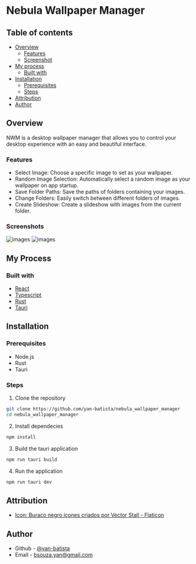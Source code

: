 # Nebula Wallpaper Manager

## Table of contents
- [Overview](#overview)
  - [Features](#features)
  - [Screenshot](#screenshot)
- [My process](#my-process)
  - [Built with](#built-with)
- [Installation](#installation)
  - [Prerequisites](#prerequisites)
  - [Steps](#steps)
- [Attribution](#attribution)
- [Author](#author)

## Overview
NWM is a desktop wallpaper manager that allows you to control your desktop experience with an easy and beautiful interface.

### Features
- Select Image: Choose a specific image to set as your wallpaper.
- Random Image Selection: Automatically select a random image as your wallpaper on app startup.
- Save Folder Paths: Save the paths of folders containing your images.
- Change Folders: Easily switch between different folders of images.
- Create Slideshow: Create a slideshow with images from the current folder.

### Screenshots
![images](./public/images.png)
![images](./public/settings.png)

## My Process
### Built with
- [React](https://reactjs.org/)
- [Typescript](https://www.typescriptlang.org/)
- [Rust](https://www.rust-lang.org/)
- [Tauri](https://tauri.app/)

## Installation
### Prerequisites
- Node.js
- Rust
- Tauri

### Steps
1. Clone the repository
```bash
git clone https://github.com/yan-batista/nebula_wallpaper_manager
cd nebula_wallpaper_manager
```
2. Install dependecies
```bash
npm install
```
3. Build the tauri application
```bash
npm run tauri build
```
4. Run the application
```bash
npm run tauri dev
```

## Attribution
- [Icon: Buraco negro ícones criados por Vector Stall - Flaticon](https://www.flaticon.com/br/icones-gratis/buraco-negro)


## Author
- Github - [@yan-batista](https://github.com/yan-batista)
- Email - bsouza.yan@gmail.com
